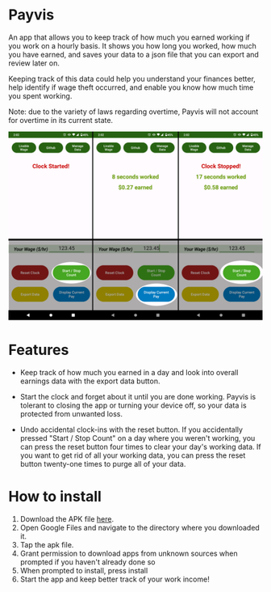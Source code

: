 # Payvis
An app that allows you to keep track of how much you earned working if you work on a hourly basis. 
It shows you how long you worked, how much you have earned, and saves your data to a json file that
you can export and review later on. 

Keeping track of this data could help you understand your finances better, help identify if wage theft
occurred, and enable you know how much time you spent working. 

Note: due to the variety of laws regarding overtime, Payvis will not account for overtime in its current
state.

![image](https://github.com/Adri6336/payvis-android/raw/main/payvis.jpeg)

# Features

- Keep track of how much you earned in a day and look into overall earnings data with the export data
button.

- Start the clock and forget about it until you are done working. Payvis is tolerant to closing the app
or turning your device off, so your data is protected from unwanted loss.

- Undo accidental clock-ins with the reset button. If you accidentally pressed "Start / Stop Count" on a day 
where you weren't working, you can press the reset button four times to clear your day's working data. If you
want to get rid of all your working data, you can press the reset button twenty-one times to purge all of your
data.

# How to install

1. Download the APK file [here](https://github.com/Adri6336/payvis-android/releases/download/v0.9/Payvis-v0.9.apk).
2. Open Google Files and navigate to the directory where you downloaded it.
3. Tap the apk file.
4. Grant permission to download apps from unknown sources when prompted if you haven't already done so
5. When prompted to install, press install
6. Start the app and keep better track of your work income!
